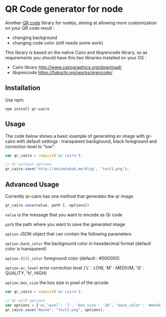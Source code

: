 QR Code generator for node
=========================

Another [QR code](https://en.wikipedia.org/wiki/QR_code) library for nodejs, aiming at allowing more customization on your QR code result :
- changing background
- changing code color
(still needs some work)

This library is based on the native Cairo and libqrencode library, so as requirements
you should have this two libraries installed on your OS :
* Cairo library http://www.cairographics.org/download/ 
* libqrencode https://fukuchi.org/works/qrencode/

Installation
------------
Use npm.
```shell
npm install qr-cairo
```

Usage
-----
The code below shows a basic example of generating an image with gr-cairo with default settings : transparent background, black foreground and correction level to "low".

```javascript
var qr_cairo = require('qr-cairo');

// Qr without options
qr_cairo.save('http://aminekabab.me/blog', 'test1.png');
```

Advanced Usage
--------------

Currently qr-cairo has one method that generates the qr image 
```javascript
qr_cairo.save(value, path [, options])
```

``value`` is the message that you want to encode as Qr code

``path`` the path where you want to save the generated image

``option`` JSON object that can contain the following parameters

``option.back_color`` the background color in hexadecimal format (default color is transparent)

``option.fill_color`` foreground color (default : #000000)

``option.ec_level`` error correction level ('L' : LOW, 'M' : MEDIUM, 'Q' : QUALITY, 'H', HIGH)

``option.box_size`` the box size in pixel of the qrcode

```javascript
var qr_cairo = require('qr-cairo');

// Qr with options 
var options = {'ec_level': 'l', 'box_size': '20', 'back_color': '#ee4444', 'fill_color': '#222200'};
qr_cairo.save("Amine", "test2.png", options);
```

